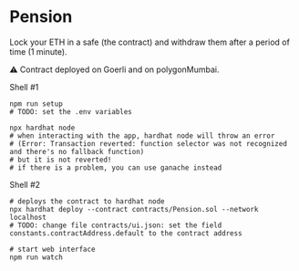 # Pension

Lock your ETH in a safe (the contract) and withdraw them after a period of time (1 minute).

⚠️ Contract deployed on Goerli and on polygonMumbai.


Shell #1
```shell
npm run setup
# TODO: set the .env variables

npx hardhat node
# when interacting with the app, hardhat node will throw an error
# (Error: Transaction reverted: function selector was not recognized and there's no fallback function)
# but it is not reverted!
# if there is a problem, you can use ganache instead
```

Shell #2
```shell
# deploys the contract to hardhat node
npx hardhat deploy --contract contracts/Pension.sol --network localhost
# TODO: change file contracts/ui.json: set the field constants.contractAddress.default to the contract address

# start web interface
npm run watch
```

